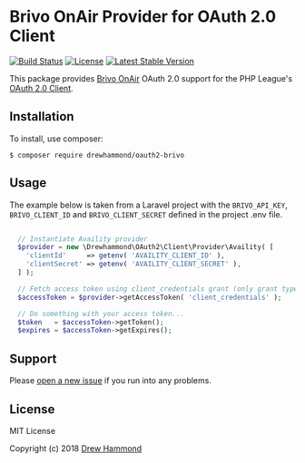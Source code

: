 # Brivo OnAir Provider for OAuth 2.0 Client

[![Build Status](https://travis-ci.org/drewhammond/oauth2-brivo.svg?branch=master)](https://travis-ci.org/drewhammond/oauth2-brivo)
[![License](https://img.shields.io/packagist/l/drewhammond/oauth2-brivo.svg)](https://github.com/drewhammond/oauth2-brivo/blob/master/LICENSE)
[![Latest Stable Version](https://img.shields.io/packagist/v/drewhammond/oauth2-brivo.svg)](https://packagist.org/packages/drewhammond/oauth2-brivo)

This package provides [Brivo OnAir](http://apidocs.brivo.com/) OAuth 2.0 support for the PHP League's [OAuth 2.0 Client](https://github.com/thephpleague/oauth2-client).


## Installation

To install, use composer:

```
$ composer require drewhammond/oauth2-brivo
```

## Usage

The example below is taken from a Laravel project with the `BRIVO_API_KEY`, `BRIVO_CLIENT_ID` and `BRIVO_CLIENT_SECRET` defined in the project .env file.


```php

  // Instantiate Availity provider
  $provider = new \Drewhammond\OAuth2\Client\Provider\Availity( [
    'clientId'     => getenv( 'AVAILITY_CLIENT_ID' ),
    'clientSecret' => getenv( 'AVAILITY_CLIENT_SECRET' ),
  ] );

  // Fetch access token using client_credentials grant (only grant type supported by Availity)
  $accessToken = $provider->getAccessToken( 'client_credentials' );

  // Do something with your access token...
  $token   = $accessToken->getToken();
  $expires = $accessToken->getExpires();

```

## Support

Please [open a new issue](https://github.com/drewhammond/oauth2-brivo/issues) if you run into any problems.

## License

MIT License

Copyright (c) 2018 [Drew Hammond](https://github.com/drewhammond)